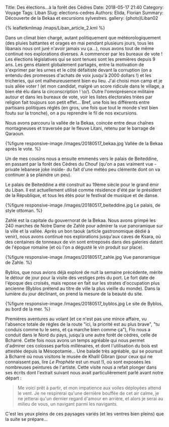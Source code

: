 Title: Des élections...à la forêt des Cèdres
Date: 2018-05-17 21:40
Category: Voyage
Tags: Liban
Slug: elections-cedres
Authors: Elida, Florian
Summary: Découverte de la Bekaa et excursions sylvestres.
gallery: {photo}Liban02


{% leafletkmlmap /maps/Liban_article_2.kml %}

Dans un climat bien chargé, autant politiquement que météorologiquement (des pluies battantes et orages en mai pendant plusieurs jours, tous les libanais nous ont juré n'avoir jamais vu ça...), nous avons tout de même continué nos explorations diverses. 
A commencer par les bureaux de vote ! Les élections législatives qui se sont tenues sont les premières depuis 9 ans. Les gens étaient globalement partagés, entre la motivation de s'exprimer par les urnes et le côté défaitiste devant la corruption (on a entendu des promesses d'achats de voix jusqu'à 2000 dollars !) et les tricheries, qui ont malheureusement bien eu lieu. J'ai choisi mon camp et je suis allée voter ! (et mon candidat, malgré un score ridicule dans le village, a bien été élu dans la circonscription ! \o/). Outre l'omniprésence militaire autour et dans les bureaux de vote, voir les listes électorales triées par religion fait toujours son petit effet...
Bref, une fois les différents entre partisans politiques réglés (en gros, une fois que tout le monde s'est bien foutu sur la tronche), on a pu reprendre le fil de nos excursions.

Nous avons parcouru la vallée de la Bekaa, coincée entre deux chaînes montagneuses et traversée par le fleuve Litani, retenu par le barrage de Qaraoun.

{%figure responsive-image /images/20180517_bekaa.jpg Vallée de la Bekaa après le vote. %}

Un de mes cousins nous a ensuite emmenés vers le palais de Beiteddine, en passant par la forêt des Cèdres du Chouf (qu'on a pas vraiment vue -private lebanese joke inside- du fait d'une météo peu clémente dont on va continuer à se plaindre un peu).

Le palais de Beiteddine a été construit au 19ème siècle pour le grand émir du Liban. Il est actuellement utilisé comme résidence d'été par le président de la République, et tous les étés pour le festival de musique et de danse. 

{%figure responsive-image /images/20180517_beiteddine.jpg Le palais, de style ottoman. %}

Zahlé est la capitale du gouvernorat de la Bekaa. Nous avons grimpé les 240 marches de Notre Dame de Zahlé pour admirer la vue panoramique sur la ville et la vallée. Après un bon taouk (article gastronomique dédié à venir), nous avons continué nos explorations jusqu'aux caves de Ksara, où des centaines de tonneaux de vin sont entreposés dans des galeries datant de l'époque romaine (et où l'on a dégusté le vin produit sur place).

{%figure responsive-image /images/20180517_zahle.jpg Vue panoramique de Zahle. %}

Byblos, que nous avions déjà exploré de nuit la semaine précédente, mérite le détour de jour pour la visite des vestiges près du port. Le fort date de l'époque des croisés, mais repose en fait sur les strates d'occupation plus ancienne (Byblos prétend au titre de ville la plus vieille du monde). Dans la lumière du jour déclinant, on prend la mesure de la beauté du site.

{%figure responsive-image /images/20180517_byblos.jpg Le site de Byblos, au bord de la mer. %}

Premières aventures au volant (et ce n'est pas une mince affaire, vu l'absence totale de règles de la route "ici, la priorité est au plus brave", "tu conduis comme tu le sens, et ça marche bien comme ça"), Flo nous a conduit dans le Nord du pays, jusqu'à une autre forêt de cèdres, celle de Bcharré. Cette fois nous avons un temps agréable qui nous permet d'admirer ces colosses parfois millénaires, et dont l'utilisation du bois est attestée depuis la Mésopotamie...
Une balade très agréable, qui se poursuit à Bcharré où nous visitons le musée de Khalil Gibran (pour ceux qui ne connaissent pas, lire *Le Prophète* est un must !), où sont exposées les nombreuses peintures de l'artiste. Cette visite nous a refait plonger dans ses écrits dont l'extrait suivant nous avait particulièrement parlé avant notre départ : 
> Me voici prêt à partir, et mon impatience aux voiles déployées attend le vent. Je ne respirerai qu'une dernière bouffée de cet air calme, je ne jetterai qu'un dernier regard d'amour en arrière, et alors je serai au milieu de vous, un navigant parmi les navigants.

C'est les yeux pleins de ces paysages variés (et les ventres bien pleins) que la suite se prépare...

